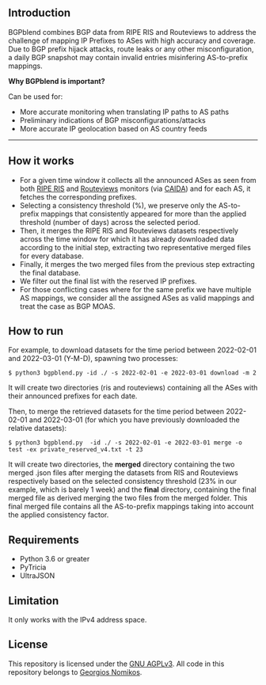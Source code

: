 ## Introduction

BGPblend combines BGP data from RIPE RIS and Routeviews to address the challenge of mapping IP Prefixes to ASes with high accuracy and coverage.
Due to BGP prefix hijack attacks, route leaks or any other misconfiguration, a daily BGP snapshot may contain invalid entries misinfering AS-to-prefix mappings.

**Why BGPblend is important?**

Can be used for:
- More accurate monitoring when translating IP paths to AS paths
- Preliminary indications of BGP misconfigurations/attacks
- More accurate IP geolocation based on AS country feeds

------------

## How it works
- For a given time window it collects all the announced ASes as seen from both [RIPE RIS](https://stat.ripe.net/docs/data_api "RIPES RIS") and [Routeviews](https://www.routeviews.org/routeviews/ "Routeviews") monitors (via [CAIDA](https://www.caida.org/catalog/datasets/routeviews-prefix2as/ "CAIDA")) and for each AS, it fetches the corresponding prefixes.
- Selecting a consistency threshold (%), we preserve only the AS-to-prefix mappings that consistently appeared for more than the applied threshold (number of days) across the selected period.
- Then, it merges the RIPE RIS and Routeviews datasets respectively across the time window for which it has already downloaded data according to the initial step, extracting two representative merged files for every database.
- Finally, it merges the two merged files from the previous step extracting the final database. 
- We filter out the final list with the reserved IP prefixes.
- For those conflicting cases where for the same prefix we have multiple AS mappings, we consider all the assigned ASes as valid mappings and treat the case as BGP MOAS.

## How to run
For example, to download datasets for the time period between 2022-02-01 and 2022-03-01 (Y-M-D), spawning two processes:

`$ python3 bgpblend.py -id ./ -s 2022-02-01 -e 2022-03-01 download -m 2`

It will create two directories (ris and routeviews) containing all the ASes with their announced prefixes for each date.

Then, to merge the retrieved datasets for the time period between 2022-02-01 and 2022-03-01 (for which you have previously downloaded the relative datasets):

`$ python3 bgpblend.py  -id ./ -s 2022-02-01 -e 2022-03-01 merge -o test -ex private_reserved_v4.txt -t 23`

It will create two directories, the **merged** directory containing the two merged .json files after merging the datasets from RIS and Routeviews respectively based on the selected consistency threshold (23% in our example, which is barely 1 week)
and the **final** directory, containing the final merged file as derived merging the two files from the merged folder. This final merged file contains all the AS-to-prefix mappings taking into account the applied consistency factor.

## Requirements
- Python 3.6 or greater
- PyTricia
- UltraJSON

## Limitation
It only works with the IPv4 address space.

## License

This repository is licensed under the [GNU AGPLv3](LICENSE). All code in this repository belongs to [Georgios Nomikos](https://www.linkedin.com/in/georgenomikos).
